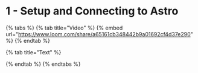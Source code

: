 # 1 - Setup and Connecting to Astro

{% tabs %}
{% tab title="Video" %}
{% embed url="https://www.loom.com/share/a65161cb348442b9a01692cf4d37e290" %}
{% endtab %}

{% tab title="Text" %}

{% endtab %}
{% endtabs %}
